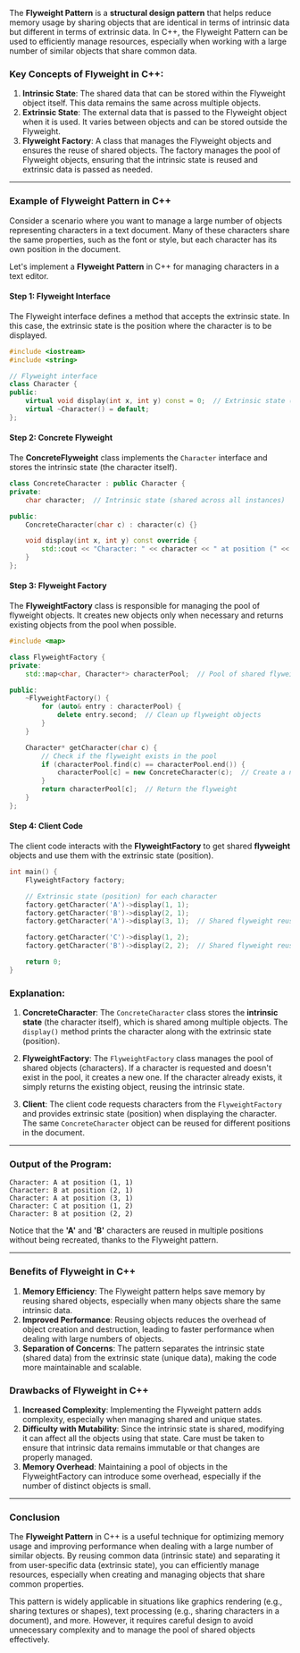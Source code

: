 The **Flyweight Pattern** is a **structural design pattern** that helps reduce memory usage by sharing objects that are identical in terms of intrinsic data but different in terms of extrinsic data. In C++, the Flyweight Pattern can be used to efficiently manage resources, especially when working with a large number of similar objects that share common data.

### Key Concepts of Flyweight in C++:
1. **Intrinsic State**: The shared data that can be stored within the Flyweight object itself. This data remains the same across multiple objects.
2. **Extrinsic State**: The external data that is passed to the Flyweight object when it is used. It varies between objects and can be stored outside the Flyweight.
3. **Flyweight Factory**: A class that manages the Flyweight objects and ensures the reuse of shared objects. The factory manages the pool of Flyweight objects, ensuring that the intrinsic state is reused and extrinsic data is passed as needed.

---

### Example of Flyweight Pattern in C++

Consider a scenario where you want to manage a large number of objects representing characters in a text document. Many of these characters share the same properties, such as the font or style, but each character has its own position in the document.

Let's implement a **Flyweight Pattern** in C++ for managing characters in a text editor.

#### Step 1: Flyweight Interface

The Flyweight interface defines a method that accepts the extrinsic state. In this case, the extrinsic state is the position where the character is to be displayed.

```cpp
#include <iostream>
#include <string>

// Flyweight interface
class Character {
public:
    virtual void display(int x, int y) const = 0;  // Extrinsic state (position)
    virtual ~Character() = default;
};
```

#### Step 2: Concrete Flyweight

The **ConcreteFlyweight** class implements the `Character` interface and stores the intrinsic state (the character itself).

```cpp
class ConcreteCharacter : public Character {
private:
    char character;  // Intrinsic state (shared across all instances)

public:
    ConcreteCharacter(char c) : character(c) {}

    void display(int x, int y) const override {
        std::cout << "Character: " << character << " at position (" << x << ", " << y << ")\n";
    }
};
```

#### Step 3: Flyweight Factory

The **FlyweightFactory** class is responsible for managing the pool of flyweight objects. It creates new objects only when necessary and returns existing objects from the pool when possible.

```cpp
#include <map>

class FlyweightFactory {
private:
    std::map<char, Character*> characterPool;  // Pool of shared flyweights

public:
    ~FlyweightFactory() {
        for (auto& entry : characterPool) {
            delete entry.second;  // Clean up flyweight objects
        }
    }

    Character* getCharacter(char c) {
        // Check if the flyweight exists in the pool
        if (characterPool.find(c) == characterPool.end()) {
            characterPool[c] = new ConcreteCharacter(c);  // Create a new flyweight
        }
        return characterPool[c];  // Return the flyweight
    }
};
```

#### Step 4: Client Code

The client code interacts with the **FlyweightFactory** to get shared **flyweight** objects and use them with the extrinsic state (position).

```cpp
int main() {
    FlyweightFactory factory;

    // Extrinsic state (position) for each character
    factory.getCharacter('A')->display(1, 1);
    factory.getCharacter('B')->display(2, 1);
    factory.getCharacter('A')->display(3, 1);  // Shared flyweight reused

    factory.getCharacter('C')->display(1, 2);
    factory.getCharacter('B')->display(2, 2);  // Shared flyweight reused

    return 0;
}
```

### Explanation:

1. **ConcreteCharacter**: The `ConcreteCharacter` class stores the **intrinsic state** (the character itself), which is shared among multiple objects. The `display()` method prints the character along with the extrinsic state (position).
   
2. **FlyweightFactory**: The `FlyweightFactory` class manages the pool of shared objects (characters). If a character is requested and doesn't exist in the pool, it creates a new one. If the character already exists, it simply returns the existing object, reusing the intrinsic state.

3. **Client**: The client code requests characters from the `FlyweightFactory` and provides extrinsic state (position) when displaying the character. The same `ConcreteCharacter` object can be reused for different positions in the document.

---

### Output of the Program:

```
Character: A at position (1, 1)
Character: B at position (2, 1)
Character: A at position (3, 1)
Character: C at position (1, 2)
Character: B at position (2, 2)
```

Notice that the **'A'** and **'B'** characters are reused in multiple positions without being recreated, thanks to the Flyweight pattern.

---

### Benefits of Flyweight in C++

1. **Memory Efficiency**: The Flyweight pattern helps save memory by reusing shared objects, especially when many objects share the same intrinsic data.
2. **Improved Performance**: Reusing objects reduces the overhead of object creation and destruction, leading to faster performance when dealing with large numbers of objects.
3. **Separation of Concerns**: The pattern separates the intrinsic state (shared data) from the extrinsic state (unique data), making the code more maintainable and scalable.

### Drawbacks of Flyweight in C++

1. **Increased Complexity**: Implementing the Flyweight pattern adds complexity, especially when managing shared and unique states.
2. **Difficulty with Mutability**: Since the intrinsic state is shared, modifying it can affect all the objects using that state. Care must be taken to ensure that intrinsic data remains immutable or that changes are properly managed.
3. **Memory Overhead**: Maintaining a pool of objects in the FlyweightFactory can introduce some overhead, especially if the number of distinct objects is small.

---

### Conclusion

The **Flyweight Pattern** in C++ is a useful technique for optimizing memory usage and improving performance when dealing with a large number of similar objects. By reusing common data (intrinsic state) and separating it from user-specific data (extrinsic state), you can efficiently manage resources, especially when creating and managing objects that share common properties.

This pattern is widely applicable in situations like graphics rendering (e.g., sharing textures or shapes), text processing (e.g., sharing characters in a document), and more. However, it requires careful design to avoid unnecessary complexity and to manage the pool of shared objects effectively.